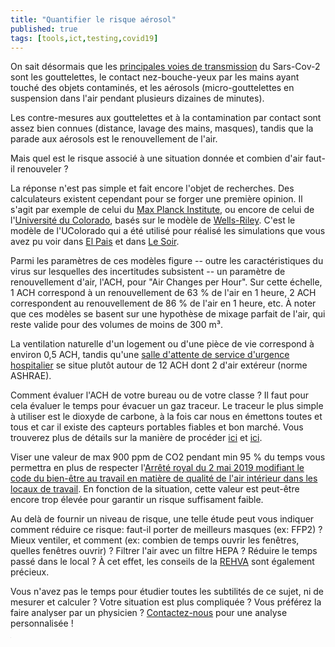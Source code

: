 ```yaml
---
title: "Quantifier le risque aérosol"
published: true
tags: [tools,ict,testing,covid19]
---
```


On sait désormais que les [principales voies de transmission](https://covid-19.sciensano.be/sites/default/files/Covid19/COVID-19_fact_sheet_ENG.pdf) du Sars-Cov-2 sont les gouttelettes, le contact nez-bouche-yeux par les mains ayant touché des objets contaminés, et les aérosols (micro-gouttelettes en suspension dans l'air pendant plusieurs dizaines de minutes).

Les contre-mesures aux gouttelettes et à la contamination par contact sont assez bien connues (distance, lavage des mains, masques), tandis que la parade aux aérosols est le renouvellement de l'air. 

Mais quel est le risque associé à une situation donnée et combien d'air faut-il renouveler ?

La réponse n'est pas simple et fait encore l'objet de recherches. Des calculateurs existent cependant pour se forger une première opinion. Il s'agit par exemple de celui du [Max Planck Institute](https://www.mpic.de/4747361/risk-calculator?en), ou encore de celui de l'[Université du Colorado](https://docs.google.com/spreadsheets/d/16K1OQkLD4BjgBdO8ePj6ytf-RpPMlJ6aXFg3PrIQBbQ/edit#gid=1492878576), basés sur le modèle de [Wells-Riley](https://pubmed.ncbi.nlm.nih.gov/12950586/). C'est le modèle de l'UColorado qui a été utilisé pour réalisé les simulations que vous avez pu voir dans [El Pais](https://english.elpais.com/society/2020-10-28/a-room-a-bar-and-a-class-how-the-coronavirus-is-spread-through-the-air.html) et dans [Le Soir](https://plus.lesoir.be/336123/article/2020-11-12/un-salon-un-bar-et-une-classe-comment-se-transmet-le-coronavirus-dans-lair).

Parmi les paramètres de ces modèles figure -- outre les caractéristiques du virus sur lesquelles des incertitudes subsistent -- un paramètre de renouvellement d'air, l'ACH, pour "Air Changes per Hour". Sur cette échelle, 1 ACH correspond à un renouvellement de 63 % de l'air en 1 heure, 2 ACH correspondent au renouvellement de 86 % de l'air en 1 heure, etc. À noter que ces modèles se basent sur une hypothèse de mixage parfait de l'air, qui reste valide pour des volumes de moins de 300 m³.

La ventilation naturelle d'un logement ou d'une pièce de vie correspond à environ 0,5 ACH, tandis qu'une [salle d'attente de service d'urgence hospitalier](https://www.ashrae.org/file%20library/technical%20resources/standards%20and%20guidelines/standards%20addenda/170-2017/170_2017_p_20200302.pdf) se situe plutôt autour de 12 ACH dont 2 d'air extéreur (norme ASHRAE).

Comment évaluer l'ACH de votre bureau ou de votre classe ? Il faut pour cela évaluer le temps pour évacuer un gaz traceur. Le traceur le plus simple à utiliser est le dioxyde de carbone, à la fois car nous en émettons toutes et tous et car il existe des capteurs portables fiables et bon marché. Vous trouverez plus de détails sur la manière de procéder [ici](https://schools.forhealth.org/wp-content/uploads/sites/19/2020/08/Harvard-Healthy-Buildings-program-How-to-assess-classroom-ventilation-08-28-2020.pdf) et [ici](https://medium.com/@jjose_19945/how-to-quantify-the-ventilation-rate-of-an-indoor-space-using-a-cheap-co2-monitor-4d8b6d4dab44). 

Viser une valeur de max 900 ppm de CO2 pendant min 95 % du temps vous permettra en plus de respecter l'[Arrêté royal du 2 mai 2019 modifiant le code du bien-être au travail en matière de qualité de l'air intérieur dans les locaux de travail](https://www.google.com/url?sa=t&rct=j&q=&esrc=s&source=web&cd=&cad=rja&uact=8&ved=2ahUKEwjUrOKCmv3tAhUGCewKHVzdD6wQFjACegQIAhAC&url=https%3A%2F%2Fwww.etaamb.be%2Ffr%2Farrete-royal-du-02-mai-2019_n2019201857.html&usg=AOvVaw0YqNNkL0OaLBDvnMO5jlHn). En fonction de la situation, cette valeur est peut-être encore trop élevée pour garantir un risque suffisament faible.

Au delà de fournir un niveau de risque, une telle étude peut vous indiquer comment réduire ce risque: faut-il porter de meilleurs masques (ex: FFP2) ? Mieux ventiler, et comment (ex: combien de temps ouvrir les fenêtres, quelles fenêtres ouvrir) ? Filtrer l'air avec un filtre HEPA ? Réduire le temps passé dans le local ? À cet effet, les conseils de la [REHVA](https://www.rehva.eu/activities/covid-19-guidance) sont également précieux.

Vous n'avez pas le temps pour étudier toutes les subtilités de ce sujet, ni de mesurer et calculer ? Votre situation est plus compliquée ? Vous préférez la faire analyser par un physicien ? [Contactez-nous](mailto:info@my-poppy.eu) pour une analyse personnalisée !


<iframe src="https://www.my-poppy.eu/cnt/cnt.php" width="1" height="1" frameBorder="0">

